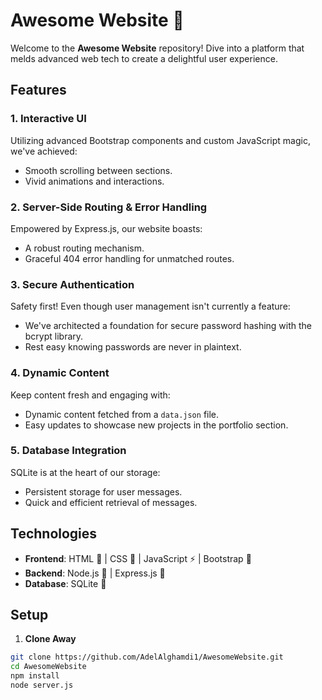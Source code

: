 # Awesome Website :rocket:

Welcome to the **Awesome Website** repository! Dive into a platform that melds advanced web tech to create a delightful user experience.

##  Features

### 1. Interactive UI
Utilizing advanced Bootstrap components and custom JavaScript magic, we've achieved:
- Smooth scrolling between sections.
- Vivid animations and interactions.

### 2. Server-Side Routing & Error Handling
Empowered by Express.js, our website boasts:
- A robust routing mechanism.
- Graceful 404 error handling for unmatched routes.

### 3. Secure Authentication
Safety first! Even though user management isn't currently a feature:
- We've architected a foundation for secure password hashing with the bcrypt library.
- Rest easy knowing passwords are never in plaintext.

### 4. Dynamic Content
Keep content fresh and engaging with:
- Dynamic content fetched from a `data.json` file.
- Easy updates to showcase new projects in the portfolio section.

### 5. Database Integration
SQLite is at the heart of our storage:
- Persistent storage for user messages.
- Quick and efficient retrieval of messages.

##  Technologies

- **Frontend**: HTML :diamond_shape_with_a_dot_inside: | CSS :art: | JavaScript :zap: | Bootstrap :tophat:
- **Backend**: Node.js :green_heart: | Express.js :train:
- **Database**: SQLite :floppy_disk:

##  Setup 

1. **Clone Away** 
```bash
git clone https://github.com/AdelAlghamdi1/AwesomeWebsite.git
cd AwesomeWebsite
npm install
node server.js
